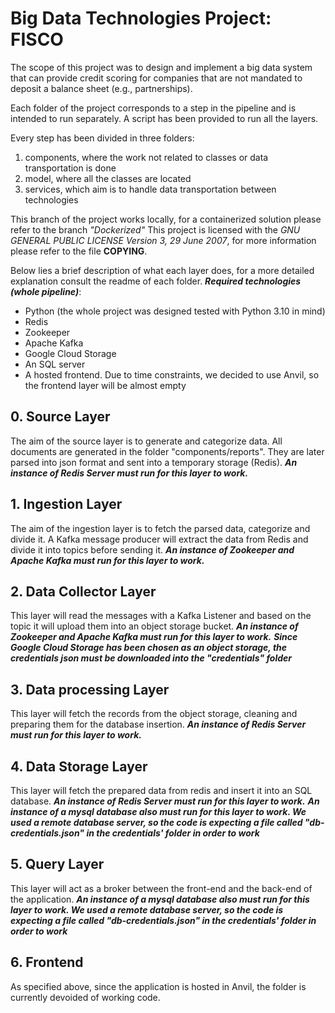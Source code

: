 # Big Data Technologies Project: FISCO

The scope of this project was to design and implement a big data system that can provide credit scoring for companies that are not mandated to deposit a balance sheet (e.g., partnerships).

Each folder of the project corresponds to a step in the pipeline and is intended to run separately.
A script has been provided to run all the layers.

Every step has been divided in three folders:
1. components, where the work not related to classes or data transportation is done
2. model, where all the classes are located
3. services, which aim is to handle data transportation between technologies

This branch of the project works locally, for a containerized solution please refer to the branch _"Dockerized"_
This project is licensed with the *GNU GENERAL PUBLIC LICENSE Version 3, 29 June 2007*, for more information please refer to the file **COPYING**.

Below lies a brief description of what each layer does, for a more detailed explanation consult the readme of each folder.
***Required technologies (whole pipeline)***:
+ Python (the whole project was designed tested with Python 3.10 in mind)
+ Redis
+ Zookeeper
+ Apache Kafka
+ Google Cloud Storage
+ An SQL server
+ A hosted frontend. Due to time constraints, we decided to use Anvil, so the frontend layer will be almost empty


## 0. Source Layer

The aim of the source layer is to generate and categorize data.
All documents are generated in the folder "components/reports".
They are later parsed into json format and sent into a temporary storage (Redis).
***An instance of Redis Server must run for this layer to work.***

## 1. Ingestion Layer

The aim of the ingestion layer is to fetch the parsed data, categorize and divide it.
A Kafka message producer will extract the data from Redis and divide it into topics before sending it.
***An instance of Zookeeper and Apache Kafka must run for this layer to work.***

## 2. Data Collector Layer

This layer will read the messages with a Kafka Listener and based on the topic it will upload them into an object storage bucket.
***An instance of Zookeeper and Apache Kafka must run for this layer to work.***
***Since Google Cloud Storage has been chosen as an object storage, the credentials json must be downloaded into the "credentials" folder***

## 3. Data processing Layer

This layer will fetch the records from the object storage, cleaning and preparing them for the database insertion.
***An instance of Redis Server must run for this layer to work.***

## 4. Data Storage Layer 

This layer will fetch the prepared data from redis and insert it into an SQL database.
***An instance of Redis Server must run for this layer to work.***
***An instance of a mysql database also must run for this layer to work. 
We used a remote database server, so the code is expecting a file called "db-credentials.json" in the credentials' folder in order to work***

## 5. Query Layer

This layer will act as a broker between the front-end and the back-end of the application.
***An instance of a mysql database also must run for this layer to work. 
We used a remote database server, so the code is expecting a file called "db-credentials.json" in the credentials' folder in order to work***

## 6. Frontend

As specified above, since the application is hosted in Anvil, the folder is currently devoided of working code.